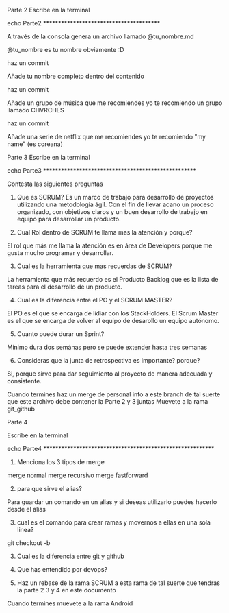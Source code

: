 Parte 2
Escribe en la terminal

echo Parte2 ***************************************

A través de la consola genera un archivo llamado
@tu_nombre.md

@tu_nombre es tu nombre obviamente :D

haz un commit

Añade tu nombre completo dentro del contenido

haz un commit

Añade un grupo de música que me recomiendes
yo te recomiendo un grupo llamado CHVRCHES

haz un commit

Añade una serie de netflix que me recomiendes
yo te recomiendo "my name" (es coreana)

Parte 3
Escribe en la terminal 

echo Parte3 ***************************************************

Contesta las siguientes preguntas

1. Que es SCRUM?
   Es un marco de trabajo para desarrollo de proyectos utilizando una metodología ágil. Con el fin de llevar acano un proceso organizado, con objetivos claros y un buen desarrollo de trabajo en equipo para desarrollar un producto. 


2. Cual Rol dentro de SCRUM te llama mas la atención y porque?

  El rol que más me llama la atención es en área de Developers porque me gusta mucho programar y desarrollar.

3. Cual es la herramienta que mas recuerdas de SCRUM?

  La herramienta que más recuerdo es el Producto Backlog que es la lista de tareas para el desarrollo de un producto.

4. Cual es la diferencia entre el PO y el SCRUM MASTER?

  El PO es el que se encarga de lidiar con los StackHolders.
  El Scrum Master es el que se encarga de volver al equipo de desarollo un equipo autónomo.

5. Cuanto puede durar un Sprint?

  Mínimo dura dos semánas pero se puede extender hasta tres semanas

6. Consideras que la junta de retrospectiva es importante? porque?

  Si, porque sirve para dar seguimiento al proyecto de manera adecuada y consistente.

Cuando termines haz un merge de personal info a este branch
de tal suerte que este archivo debe contener la Parte 2 y 3 juntas 
Muevete a la rama git_github

Parte 4

Escribe en la terminal

echo Parte4 *********************************************************

1. Menciona los 3 tipos de merge

  merge normal
  merge recursivo 
  merge fastforward

2. para que sirve el alias?

  Para guardar un comando en un alias y si deseas utilizarlo puedes hacerlo desde el alias

3. cual es el comando para crear ramas y movernos a ellas en una sola linea?

  git checkout -b

3. Cual es la diferencia entre git y github

4. Que has entendido por devops?

5. Haz un rebase de la rama SCRUM a esta rama
de tal suerte que tendras la parte 2 3 y 4 en este documento

Cuando termines muevete a la rama Android